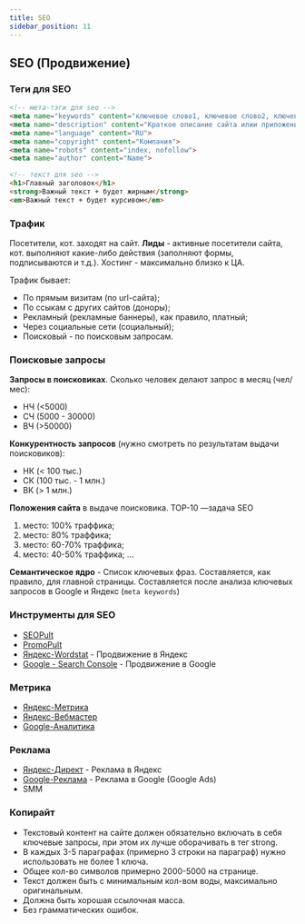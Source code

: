 ```yaml
---
title: SEO
sidebar_position: 11
---
```


## SEO (Продвижение)

### Теги для SEO

```html
<!-- мета-тэги для seo -->
<meta name="keywords" content="ключевое слово1, ключевое слово2, ключевое слово3, ключевое слово4">
<meta name="description" content="Краткое описание сайта илии приложения">
<meta name="language" content="RU">
<meta name="copyright" content="Компания">
<meta name="robots" content="index, nofollow">
<meta name="author" content="Name">

<!-- текст для seo -->
<h1>Главный заголовок</h1>
<strong>Важный текст + будет жирным</strong>
<em>Важный текст + будет курсивом</em>
```

### Трафик

Посетители, кот. заходят на сайт. **Лиды** - активные посетители сайта, кот. выполняют какие-либо действия (заполняют формы, подписываются и т.д.). Хостинг - максимально близко к ЦА.

Трафик бывает:

- По прямым визитам (по url-сайта);
- По ссыкам с других сайтов (доноры);
- Рекламный (рекламные баннеры), как правило, платный;
- Через социальные сети (социальный);
- Поисковый - по поисковым запросам.

### Поисковые запросы

**Запросы в поисковиках**. Сколько человек делают запрос в месяц (чел/мес):

- НЧ (<5000)
- СЧ (5000 - 30000)
- ВЧ (>50000)

**Конкурентность запросов** (нужно смотреть по результатам выдачи поисковиков):

- НК (< 100 тыс.)
- СК (100 тыс. - 1 млн.)
- ВК (> 1 млн.)

**Положения сайта** в выдаче поисковика. TOP-10 —задача SEO

1. место: 100% траффика;
2. место: 80% траффика;
3. место: 60-70% траффика;
4. место: 40-50% траффика;
...

**Семантическое ядро** - Список ключевых фраз. Составляется, как правило, для главной страницы. Составляется после анализа ключевых запросов в Google и Яндекс (```meta keywords```)

### Инструменты для SEO

- [SEOPult](https://seopult.pro/)
- [PromoPult](https://promopult.ru/)
- [Яндекс-Wordstat](https://wordstat.yandex.ru/) - Продвижение в Яндекс
- [Google - Search Console](https://search.google.com/search-console/welcome?hl=ru) - Продвижение в Google

### Метрика

- [Яндекс-Метрика](https://metrika.yandex.ru/)
- [Яндекс-Вебмастер](https://webmaster.yandex.ru/)
- [Google-Аналитика](https://analytics.google.com/)

### Реклама

- [Яндекс-Директ](https://direct.yandex.ru/) - Реклама в Яндекс
- [Google-Реклама](https://ads.google.com/intl/ru_ru/home/) - Реклама в Google (Google Ads)
- SMM

### Копирайт

- Текстовый контент на сайте должен обязательно включать в себя ключевые запросы, при этом их лучше оборачивать в тег strong.
- В каждых 3-5 параграфах (примерно 3 строки на параграф) нужно использовать не более 1 ключа.
- Общее кол-во символов примерно 2000-5000 на странице.
- Текст должен быть с минимальным кол-вом воды, максимально оригинальным.
- Должна быть хорошая ссылочная масса.
- Без грамматических ошибок.

<!-- - [Google Ads](https://ads.google.com/aw/campaigns/new/express?ocid=1082361030&cmpnInfo=%7B%228%22%3A%2278922292-d7a2-4266-b5df-6973325481a9%22%7D&subid=ru-ww-et-g-aw-a-tools-awhp%21o2&step=cbss&authuser=0&uscid=1082361030&__c=6898664470&euid=669671666&__u=2701374434&mode=signup)
- [Google-Marketing Platform](https://marketingplatform.google.com/about/)
- [Яндекс-Webmaster](https://webmaster.yandex.ru/) - Добавить сайт
- [SMM]()	Продвижение в соц. сетях -->
